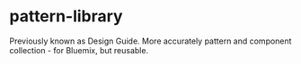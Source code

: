 # pattern-library
Previously known as Design Guide. More accurately pattern and component collection - for Bluemix, but reusable.
